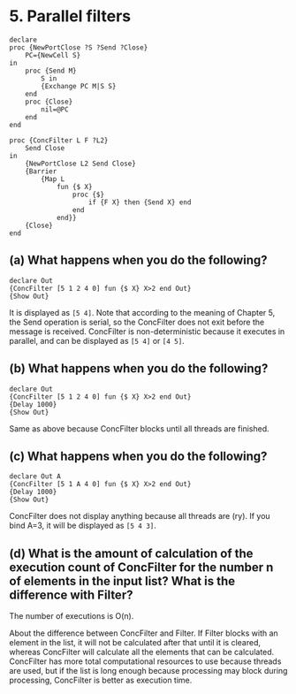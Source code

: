 # 5. Parallel filters

	declare
	proc {NewPortClose ?S ?Send ?Close}
		PC={NewCell S}
	in
		proc {Send M}
			S in
			{Exchange PC M|S S}
		end
		proc {Close}
			nil=@PC
		end
	end

	proc {ConcFilter L F ?L2}
		Send Close
	in
		{NewPortClose L2 Send Close}
		{Barrier 
			{Map L
				fun {$ X}
					proc {$}
						if {F X} then {Send X} end
					end
				end}}
		{Close}
	end
	
## (a) What happens when you do the following?

	declare Out
	{ConcFilter [5 1 2 4 0] fun {$ X} X>2 end Out}
	{Show Out}

It is displayed as `[5 4]`. Note that according to the meaning of Chapter 5, the Send operation is serial, so the ConcFilter does not exit before the message is received. ConcFilter is non-deterministic because it executes in parallel, and can be displayed as `[5 4]` or `[4 5]`.

## (b) What happens when you do the following?

	declare Out
	{ConcFilter [5 1 2 4 0] fun {$ X} X>2 end Out}
	{Delay 1000}
	{Show Out}

Same as above because ConcFilter blocks until all threads are finished.

## (c) What happens when you do the following?

	declare Out A
	{ConcFilter [5 1 A 4 0] fun {$ X} X>2 end Out}
	{Delay 1000}
	{Show Out}

ConcFilter does not display anything because all threads are (ry). If you bind A=3, it will be displayed as `[5 4 3]`.

## (d) What is the amount of calculation of the execution count of ConcFilter for the number n of elements in the input list? What is the difference with Filter?

The number of executions is O(n).

About the difference between ConcFilter and Filter. If Filter blocks with an element in the list, it will not be calculated after that until it is cleared, whereas ConcFilter will calculate all the elements that can be calculated. ConcFilter has more total computational resources to use because threads are used, but if the list is long enough because processing may block during processing, ConcFilter is better as execution time.

